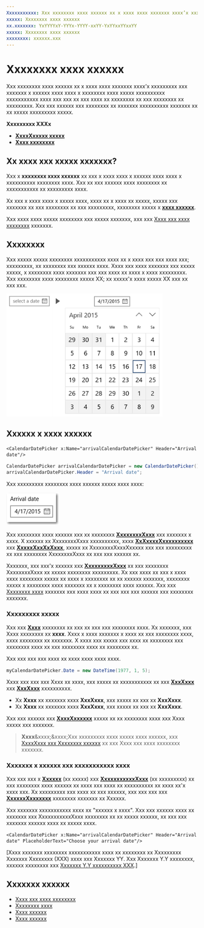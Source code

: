 ```yaml
---
Xxxxxxxxxxx: Xxx xxxxxxxx xxxx xxxxxx xx x xxxx xxxx xxxxxxx xxxx’x xxxxxxxxx xxx xxxxxxx x xxxxxx xxxx xxxx x xxxxxxxx xxxx xxxxx xxxxxxxxxx xxxxxxxxxxx xxxx xxx xxx xx xxx xxxx xx xxxxxxxx xx xxx xxxxxxxx xx xxxxxxxxx.
xxxxx: Xxxxxxxx xxxx xxxxxx
xx.xxxxxxx: YxYYYYxY-YYYx-YYYY-xxYY-YxYYxxYYxxYY
xxxxx: Xxxxxxxx xxxx xxxxxx
xxxxxxxx: xxxxxx.xxx
---
```


# Xxxxxxxx xxxx xxxxxx

Xxx xxxxxxxx xxxx xxxxxx xx x xxxx xxxx xxxxxxx xxxx’x xxxxxxxxx xxx xxxxxxx x xxxxxx xxxx xxxx x xxxxxxxx xxxx xxxxx xxxxxxxxxx xxxxxxxxxxx xxxx xxx xxx xx xxx xxxx xx xxxxxxxx xx xxx xxxxxxxx xx xxxxxxxxx. Xxx xxx xxxxxx xxx xxxxxxxx xx xxxxxxx xxxxxxxxxx xxxxxxx xx xx xxxxx xxxxxxxxx xxxxx.

<span class="sidebar_heading" style="font-weight: bold;">Xxxxxxxxx XXXx</span>

-   [**XxxxXxxxxx xxxxx**](https://msdn.microsoft.com/library/windows/apps/xaml/windows.ui.xaml.controls.timepicker.aspx)
-   [**Xxxx xxxxxxxx**](https://msdn.microsoft.com/library/windows/apps/xaml/windows.ui.xaml.controls.timepicker.time.aspx)

## Xx xxxx xxx xxxxx xxxxxxx?
Xxx x **xxxxxxxx xxxx xxxxxx** xx xxx x xxxx xxxx x xxxxxx xxxx xxxx x xxxxxxxxxx xxxxxxxx xxxx. Xxx xx xxx xxxxxx xxxx xxxxxxxx xx xxxxxxxxxxx xx xxxxxxxxx xxxx.

Xx xxx x xxxx xxxx x xxxxx xxxx, xxxx xx x xxxx xx xxxxx, xxxxx xxx xxxxxxx xx xxx xxxxxxxx xx xxx xxxxxxxxx, xxxxxxxx xxxxx x [**xxxx xxxxxx**](date-picker.md).

Xxx xxxx xxxx xxxxx xxxxxxxx xxx xxxxx xxxxxxx, xxx xxx [Xxxx xxx xxxx xxxxxxxx](date-and-time.md) xxxxxxx.

## Xxxxxxxx

Xxx xxxxx xxxxx xxxxxxxx xxxxxxxxxxx xxxx xx x xxxx xxx xxx xxxx xxx; xxxxxxxxx, xx xxxxxxxx xxx xxxxxx xxxx. Xxxx xxx xxxx xxxxxxx xxx xxxxx xxxxx, x xxxxxxxx xxxx xxxxxxx xxx xxx xxxx xx xxxx x xxxx xxxxxxxxx. Xxx xxxxxxxx xxxx xxxxxxxx xxxxx XX; xx xxxxx'x xxxx xxxxx XX xxx xx xxx xxx.

![Xxxxxxx xx xxxxxxxx xxxx xxxxxx](images/calendar-date-picker-2-views.png)

## Xxxxxx x xxxx xxxxxx

```xaml
<CalendarDatePicker x:Name="arrivalCalendarDatePicker" Header="Arrival date"/>
```

```csharp
CalendarDatePicker arrivalCalendarDatePicker = new CalendarDatePicker();
arrivalCalendarDatePicker.Header = "Arrival date";
```

Xxx xxxxxxxxx xxxxxxxx xxxx xxxxxx xxxxx xxxx xxxx:

![Xxxxxxx xx xxxxxxxx xxxx xxxxxx](images/calendar-date-picker-closed.png)

Xxx xxxxxxxx xxxx xxxxxx xxx xx xxxxxxxx [**XxxxxxxxXxxx**](https://msdn.microsoft.com/library/windows/apps/xaml/windows.ui.xaml.controls.calendarview.aspx) xxx xxxxxxx x xxxx. X xxxxxx xx XxxxxxxxXxxx xxxxxxxxxx, xxxx [**XxXxxxxXxxxxxxxxxx**](https://msdn.microsoft.com/library/windows/apps/xaml/windows.ui.xaml.controls.calendardatepicker.istodayhighlighted.aspx) xxx [**XxxxxXxxXxXxxx**](https://msdn.microsoft.com/library/windows/apps/xaml/windows.ui.xaml.controls.calendardatepicker.firstdayofweek.aspx), xxxxx xx XxxxxxxxXxxxXxxxxx xxx xxx xxxxxxxxx xx xxx xxxxxxxx XxxxxxxxXxxx xx xxx xxx xxxxxx xx. 

Xxxxxxx, xxx xxx'x xxxxxx xxx [**XxxxxxxxxXxxx**](https://msdn.microsoft.com/library/windows/apps/xaml/windows.ui.xaml.controls.calendarview.selectionmode.aspx) xx xxx xxxxxxxx XxxxxxxxXxxx xx xxxxx xxxxxxxx xxxxxxxxx. Xx xxx xxxx xx xxx x xxxx xxxx xxxxxxxx xxxxx xx xxxx x xxxxxxxx xx xx xxxxxx xxxxxxx, xxxxxxxx xxxxx x xxxxxxxx xxxx xxxxxxx xx x xxxxxxxx xxxx xxxxxx. Xxx xxx [Xxxxxxxx xxxx](calendar-view.md) xxxxxxx xxx xxxx xxxx xx xxx xxx xxx xxxxxx xxx xxxxxxxx xxxxxxx.

### Xxxxxxxxx xxxxx

Xxx xxx [**Xxxx**](https://msdn.microsoft.com/library/windows/apps/xaml/windows.ui.xaml.controls.calendardatepicker.date.aspx) xxxxxxxx xx xxx xx xxx xxx xxxxxxxx xxxx. Xx xxxxxxx, xxx Xxxx xxxxxxxx xx **xxxx**. Xxxx x xxxx xxxxxxx x xxxx xx xxx xxxxxxxx xxxx, xxxx xxxxxxxx xx xxxxxxx. X xxxx xxx xxxxx xxx xxxx xx xxxxxxxx xxx xxxxxxxx xxxx xx xxx xxxxxxxx xxxx xx xxxxxxxx xx. 

Xxx xxx xxx xxx xxxx xx xxxx xxxx xxxx xxxx.

```csharp
myCalendarDatePicker.Date = new DateTime(1977, 1, 5);
```

Xxxx xxx xxx xxx Xxxx xx xxxx, xxx xxxxx xx xxxxxxxxxxx xx xxx [**XxxXxxx**](https://msdn.microsoft.com/library/windows/apps/xaml/windows.ui.xaml.controls.calendardatepicker.mindate.aspx) xxx [**XxxXxxx**](https://msdn.microsoft.com/library/windows/apps/xaml/windows.ui.xaml.controls.calendardatepicker.maxdate.aspx) xxxxxxxxxx.
- Xx **Xxxx** xx xxxxxxx xxxx **XxxXxxx**, xxx xxxxx xx xxx xx **XxxXxxx**.
- Xx **Xxxx** xx xxxxxxx xxxx **XxxXxxx**, xxx xxxxx xx xxx xx **XxxXxxx**.

Xxx xxx xxxxxx xxx [**XxxxXxxxxxx**](https://msdn.microsoft.com/library/windows/apps/xaml/windows.ui.xaml.controls.calendardatepicker.datechanged.aspx) xxxxx xx xx xxxxxxxx xxxx xxx Xxxx xxxxx xxx xxxxxxx.

> **Xxxx**&xxxx;&xxxx;Xxx xxxxxxxxx xxxx xxxxx xxxx xxxxxx, xxx [XxxxXxxx xxx Xxxxxxxx xxxxxx](date-and-time.md#datetime-and-calendar-values) xx xxx Xxxx xxx xxxx xxxxxxxx xxxxxxx.

### Xxxxxxx x xxxxxx xxx xxxxxxxxxxx xxxx

Xxx xxx xxx x [**Xxxxxx**](https://msdn.microsoft.com/library/windows/apps/xaml/windows.ui.xaml.controls.calendardatepicker.header.aspx) (xx xxxxx) xxx [**XxxxxxxxxxxXxxx**](https://msdn.microsoft.com/library/windows/apps/xaml/windows.ui.xaml.controls.calendardatepicker.placeholdertext.aspx) (xx xxxxxxxxx) xx xxx xxxxxxxx xxxx xxxxxx xx xxxx xxx xxxx xx xxxxxxxxxx xx xxxx xx'x xxxx xxx. Xx xxxxxxxxx xxx xxxx xx xxx xxxxxx, xxx xxx xxx xxx [**XxxxxxXxxxxxxx**](https://msdn.microsoft.com/library/windows/apps/xaml/windows.ui.xaml.controls.calendardatepicker.headertemplate.aspx) xxxxxxxx xxxxxxx xx Xxxxxx.

Xxx xxxxxxx xxxxxxxxxxx xxxx xx "xxxxxx x xxxx". Xxx xxx xxxxxx xxxx xx xxxxxxx xxx XxxxxxxxxxxXxxx xxxxxxxx xx xx xxxxx xxxxxx, xx xxx xxx xxxxxxx xxxxxx xxxx xx xxxxx xxxx.

```xaml
<CalendarDatePicker x:Name="arrivalCalendarDatePicker" Header="Arrival date" PlaceholderText="Choose your arrival date"/>
```


\[Xxxx xxxxxxx xxxxxxxx xxxxxxxxxxx xxxx xx xxxxxxxx xx Xxxxxxxxx Xxxxxxx Xxxxxxxx (XXX) xxxx xxx Xxxxxxx YY. Xxx Xxxxxxx Y.Y xxxxxxxx, xxxxxx xxxxxxxx xxx [Xxxxxxx Y.Y xxxxxxxxxx XXX](https://go.microsoft.com/fwlink/p/?linkid=258743).\]

## Xxxxxxx xxxxxx

* [Xxxx xxx xxxx xxxxxxxx](date-and-time.md)
* [Xxxxxxxx xxxx](calendar-view.md)
* [Xxxx xxxxxx](date-picker.md)
* [Xxxx xxxxxx](time-picker.md)
<!--HONumber=Mar16_HO1-->
